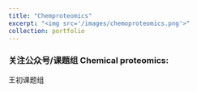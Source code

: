 ```yaml
---
title: "Chemproteomics"
excerpt: "<img src='/images/chemoproteomics.png'>"
collection: portfolio
---
```


### 关注公众号/课题组  Chemical proteomics:   
王初课题组   

  
